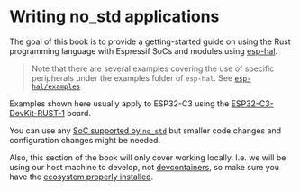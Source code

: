 # Writing no_std applications

The goal of this book is to provide a getting-started guide on using the Rust programming language with Espressif SoCs and modules using [esp-hal].

> Note that there are several examples covering the use of specific peripherals under the examples folder of `esp-hal`. See [`esp-hal/examples`]()

Examples shown here usually apply to ESP32-C3 using the [ESP32-C3-DevKit-RUST-1] board.

You can use any [SoC supported by `no_std`] but smaller code changes and configuration changes might be needed.

Also, this section of the book will only cover working locally. I.e. we will be using our host machine to develop, not [devcontainers], so make sure you have the [ecosystem properly installed].

[esp-hal]: https://github.com/esp-rs/esp-hal
[ESP32-C3-DevKit-RUST-1]: https://github.com/esp-rs/esp-rust-board
[`esp-hal/examples`]: https://github.com/esp-rs/esp-hal/tree/main/examples/src/bin
[devcontainers]: https://esp-rs.github.io/book/writing-your-own-application/generate-project-from-template.html
[ecosystem properly installed]: https://esp-rs.github.io/book/installation/index.html
[SoC supported by `no_std`]: https://esp-rs.github.io/book/overview/bare-metal.html#current-support
